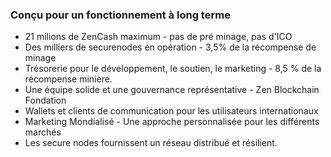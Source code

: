 ### Conçu pour un fonctionnement à long terme
- 21 milions de ZenCash maximum - pas de pré minage, pas d'ICO
- Des milliers de securenodes en opération - 3,5% de la récompense de minage
- Trésorerie pour le développement, le soutien, le marketing - 8,5 % de la récompense minière.
- Une équipe solide et une gouvernance représentative - Zen Blockchain Fondation
- Wallets et clients de communication pour les utilisateurs internationaux
- Marketing Mondialisé - Une approche personnalisée pour les différents marchés
- Les secure nodes fournissent un réseau distribué et résilient.
